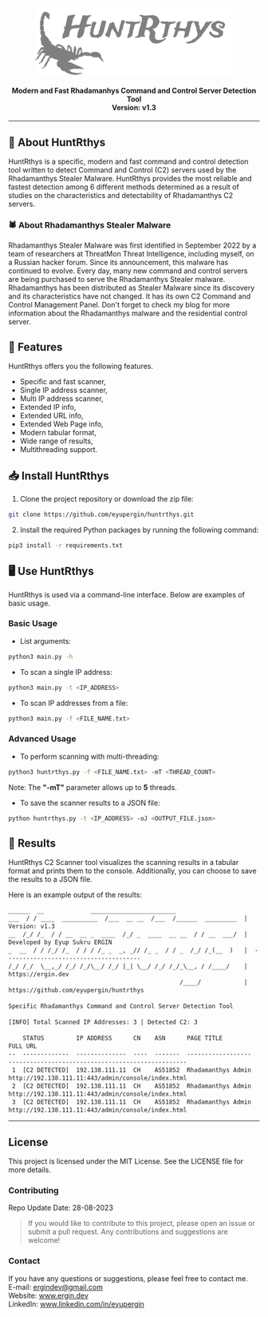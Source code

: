 
<p align="center">
  <br>
  <a href="https://ergin.dev"><img src="https://raw.githubusercontent.com/EyupErgin/HuntRthys/main/.img/banner-gray.png" width="400px" alt="HuntRthys"></a>
</p>
<h4 align="center">Modern and Fast Rhadamanhys Command and Control Server Detection Tool<br> Version: v1.3 </h4>

---

## :scorpion:	About HuntRthys
HuntRthys is a specific, modern and fast command and control detection tool written to detect Command and Control (C2) servers used by the Rhadamanthys Stealer Malware. HuntRthys provides the most reliable and fastest detection among 6 different methods determined as a result of studies on the characteristics and detectability of Rhadamanthys C2 servers.

### :spider: About Rhadamanthys Stealer Malware
Rhadamanthys Stealer Malware was first identified in September 2022 by a team of researchers at ThreatMon Threat Intelligence, including myself, on a Russian hacker forum. Since its announcement, this malware has continued to evolve. Every day, many new command and control servers are being purchased to serve the Rhadamanthys Stealer malware. Rhadamanthys has been distributed as Stealer Malware since its discovery and its characteristics have not changed. It has its own C2 Command and Control Management Panel. Don't forget to check my blog for more information about the Rhadamanthys malware and the residential control server.

## :notebook:	Features
HuntRthys offers you the following features.

- Specific and fast scanner,
- Single IP address scanner,
- Multi IP address scanner,
- Extended IP info,
- Extended URL info,
- Extended Web Page info,
- Modern tabular format,
- Wide range of results,
- Multithreading support.

## :inbox_tray:	Install HuntRthys
1. Clone the project repository or download the zip file:
```bash
git clone https://github.com/eyupergin/huntrthys.git
```
2. Install the required Python packages by running the following command:
```bash
pip3 install -r requirements.txt
```
## :desktop_computer:	Use HuntRthys
HuntRthys is used via a command-line interface. Below are examples of basic usage.

### Basic Usage
- List arguments:
```bash
python3 main.py -h
```
- To scan a single IP address:
```bash
python3 main.py -t <IP_ADDRESS>
```
- To scan IP addresses from a file:
```bash
python3 main.py -f <FILE_NAME.txt>
```

### Advanced Usage
- To perform scanning with multi-threading:
```bash
python3 huntrthys.py -f <FILE_NAME.txt> -mT <THREAD_COUNT>
```
Note: The **"-mT"** parameter allows up to **5** threads.

- To save the scanner results to a JSON file:
```bash
python huntrthys.py -t <IP_ADDRESS> -oJ <OUTPUT_FILE.json>
```
## :mag_right: Results
HuntRthys C2 Scanner tool visualizes the scanning results in a tabular format and prints them to the console. 
Additionally, you can choose to save the results to a JSON file.

Here is an example output of the results:
```
______  __             ________________________
___  / / ____  __________  /___  __ __  /___  /______  _________  |  Version: v1.3
__  /_/ /_  / / __  __ _  ____  /_/ _  ____  __ __  / / __  ___/  |  Developed by Eyup Sukru ERGIN
_  __  / / /_/ /_  / / / /_ _  _, _// /_ _  / / _  /_/ /_(__  )   |  --------------------------------------
/_/ /_/  \__,_/ /_/ /_/\__/ /_/ |_| \__/ /_/ /_/_\__, / /____/    |  https://ergin.dev
                                                /____/            |  https://github.com/eyupergin/huntrthys

Specific Rhadamanthys Command and Control Server Detection Tool

[INFO] Total Scanned IP Addresses: 3 | Detected C2: 3

    STATUS         IP ADDRESS      CN    ASN      PAGE TITLE          FULL URL
--  -------------  --------------  ----  -------  ------------------  --------------------------------------------------
 1  [C2 DETECTED]  192.138.111.11  CH    AS51852  Rhadamanthys Admin  http://192.138.111.11:443/admin/console/index.html
 2  [C2 DETECTED]  192.138.111.11  CH    AS51852  Rhadamanthys Admin  http://192.138.111.11:443/admin/console/index.html
 3  [C2 DETECTED]  192.138.111.11  CH    AS51852  Rhadamanthys Admin  http://192.138.111.11:443/admin/console/index.html
```

---

## License
This project is licensed under the MIT License. See the LICENSE file for more details.

### Contributing
Repo Update Date: 28-08-2023 <br>
> If you would like to contribute to this project, please open an issue or submit a pull request. Any contributions and suggestions are welcome!

### Contact
If you have any questions or suggestions, please feel free to contact me.<br>
E-mail: ergindev@gmail.com <br>
Website: www.ergin.dev <br>
LinkedIn: www.linkedin.com/in/eyupergin<br>
